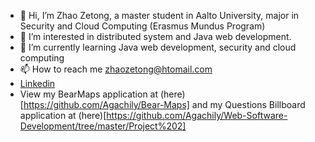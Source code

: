 - 👋 Hi, I’m Zhao Zetong, a master student in Aalto University, major in Security and Cloud Computing (Erasmus Mundus Program)
- 👀 I’m interested in distributed system and Java web development.
- 🌱 I’m currently learning Java web development, security and cloud computing
- 📫 How to reach me zhaozetong@htomail.com
- [Linkedin](https://www.linkedin.com/in/zetong-zhao-3286b71b8/)
- View my BearMaps application at (here)[https://github.com/Agachily/Bear-Maps] and my Questions Billboard application at (here)[https://github.com/Agachily/Web-Software-Development/tree/master/Project%202]

<!---
Agachily/Agachily is a ✨ special ✨ repository because its `README.md` (this file) appears on your GitHub profile.
You can click the Preview link to take a look at your changes.
--->
